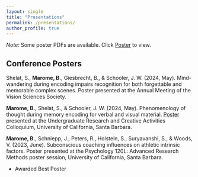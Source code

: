 ```yaml
---
layout: single
title: "Presentations"
permalink: /presentations/
author_profile: true
---
```


*Note:* Some poster PDFs are available. Click <u>Poster</u> to view.

## Conference Posters

Shelat, S., **Marome, B.**, Giesbrecht, B., & Schooler, J. W. (2024, May). Mind-wandering during encoding impairs recognition for both forgettable and memorable complex scenes. Poster presented at the Annual Meeting of the Vision Sciences Society.

**Marome, B.**, Shelat, S., & Schooler, J. W. (2024, May). Phenomenology of thought during memory encoding for verbal and visual material. [Poster](/files/URCA_poster.pdf) presented at the Undergraduate Research and Creative Activities Colloquium, University of California, Santa Barbara.

**Marome, B.**, Schniepp, J., Peters, R., Holstein, S., Suryavanshi, S., & Woods, V. (2023, June). Subconscious coaching influences on athletic intrinsic factors. Poster presented at the Psychology 120L: Advanced Research Methods poster session, University of California, Santa Barbara.  
  - Awarded Best Poster
